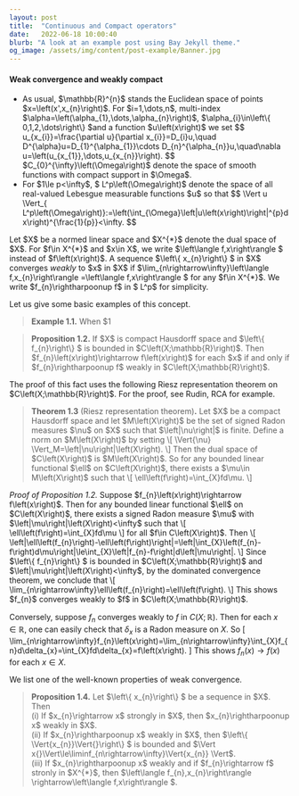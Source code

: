 ```yaml
---
layout: post
title:  "Continuous and Compact operators"
date:   2022-06-18 10:00:40
blurb: "A look at an example post using Bay Jekyll theme."
og_image: /assets/img/content/post-example/Banner.jpg
---
```



 

#### Weak convergence and weakly compact
<div>
 <ul>
<li>
As usual, $\mathbb{R}^{n}$ stands the Euclidean space of points $x=\left(x',x_{n}\right)$.
For $i=1,\dots,n$, multi-index $\alpha=\left(\alpha_{1},\dots,\alpha_{n}\right)$,
$\alpha_{i}\in\left\{ 0,1,2,\dots\right\} $and a function $u\left(x\right)$
we set 
$$
u_{x_{i}}=\frac{\partial u}{\partial x_{i}}=D_{i}u,\quad D^{\alpha}u=D_{1}^{\alpha_{1}}\cdots D_{n}^{\alpha_{n}}u,\quad\nabla u=\left(u_{x_{1}},\dots,u_{x_{n}}\right).
$$
 $C_{0}^{\infty}\left(\Omega\right)$ denote the space of smooth functions
with compact support in $\Omega$. 
 </li>
<li>
  For $1\le p<\infty$, $ L^p\left(\Omega\right)$ denote the space
of all real-valued Lebesgue measurable functions $u$ so that 
$$
\Vert u \Vert_{ L^p\left(\Omega\right)}:=\left(\int_{\Omega}\left|u\left(x\right)\right|^{p}dx\right)^{\frac{1}{p}}<\infty.
$$
 </li>
 </ul>
</div>

<div>
   Let $X$ be a normed linear space and $X^{*}$ denote the dual space
of $X$. For $f\in X^{*}$ and $x\in X$, we write $\left\langle f,x\right\rangle $
instead of $f\left(x\right)$. A sequence $\left\{ x_{n}\right\} $
   in $X$ converges <em>weakly </em> to $x$ in $X$ if $\lim_{n\rightarrow\infty}\left\langle f,x_{n}\right\rangle =\left\langle f,x\right\rangle $
for any $f\in X^{*}$. We write $f_{n}\rightharpoonup f$ in $ L^p$
for simplicity. 
</div>

Let us give some basic examples of this concept.
<blockquote> 
 <div> <strong> Example 1.1.</strong> 
When $1<p<\infty$, note that $\left[ L^p\left(\Omega\right)\right]^{\prime}= L^{p^{\prime}}\left(\Omega\right)$
where $\frac{1}{p}+\frac{1}{p^{\prime}}=1$. Then a sequence $\left\{ f_{n}\right\} $
in $ L^p\left(\Omega\right)$ converges weakly to $f$ if $\left\langle l,f_{n}\right\rangle \rightarrow\left\langle l,f\right\rangle $
for any $l\in\left( L^p\left(\Omega\right)\right)^{\prime}$. By
the Riesz representation theorem on $ L^p$ spaces, there exists
$g\in L^{p^{\prime}}\left(\Omega\right)$ such that 
\[
l\left(f\right)=\int_{\Omega}fgdx\quad\text{for all }f\in L^p\left(\Omega\right).
\]
So $f_{n}\rightharpoonup f$ weakly in $ L^p$ if and only if 
\[
\lim_{n\rightarrow\infty}\int_{\Omega}f_{n}gdx=\int_{\Omega}fgdx
\]
for any $g\in L^{p^{\prime}}\left(\Omega\right)$. 
 </div>
</blockquote>

<blockquote><div> <strong>Proposition 1.2.</strong>  If $X$ is compact Hausdorff
space and $\left\{ f_{n}\right\} $ is bounded in $C\left(X;\mathbb{R}\right)$.
Then $f_{n}\left(x\right)\rightarrow f\left(x\right)$ for each $x$
if and only if $f_{n}\rightharpoonup f$ weakly in $C\left(X;\mathbb{R}\right)$.
 </div>
</blockquote>

<div>
 The proof of this fact uses the following  Riesz representation theorem
on $C\left(X;\mathbb{R}\right)$. For the proof, see Rudin, RCA for
example. 
</div>

<blockquote><div> <strong> Theorem 1.3</strong> (Riesz representation theorem)<strong>.</strong>
 Let $X$ be a compact Hausdorff space and let $M\left(X\right)$
be the set of signed Radon measures $\nu$ on $X$ such that $\left|\nu\right|$
is finite. Define a norm on $M\left(X\right)$ by setting 
\[
\Vert{\nu} \Vert_M=\left|\nu\right|\left(X\right).
\]
Then the dual space of $C\left(X\right)$ is $M\left(X\right)$. So
for any bounded linear functional $\ell$ on $C\left(X\right)$, there
exists a $\mu\in M\left(X\right)$ such that 
\[
\ell\left(f\right)=\int_{X}fd\mu.
\]
 </div>
</blockquote>

<div>
 <em>Proof of Proposition 1.2.</em> Suppose $f_{n}\left(x\right)\rightarrow f\left(x\right)$. Then for
any bounded linear functional $\ell$ on $C\left(X\right)$, there
exists a signed Radon measure $\mu$ with $\left|\mu\right|\left(X\right)<\infty$
such that 
\[
\ell\left(f\right)=\int_{X}fd\mu
\]
for all $f\in C\left(X\right)$. Then 
\[
\left|\ell\left(f_{n}\right)-\ell\left(f\right)\right|=\left|\int_{X}\left(f_{n}-f\right)d\mu\right|\le\int_{X}\left|f_{n}-f\right|d\left|\mu\right|.
\]
Since $\left\{ f_{n}\right\} $ is bounded in $C\left(X;\mathbb{R}\right)$
and $\left|\mu\right|\left(X\right)<\infty$, by the dominated convergence
theorem, we conclude that 
\[
\lim_{n\rightarrow\infty}\ell\left(f_{n}\right)=\ell\left(f\right).
\]
This shows $f_{n}$ converges weakly to $f$ in $C\left(X;\mathbb{R}\right)$.

Conversely, suppose $f_{n}$ converges weakly to $f$ in $C\left(X;\mathbb{R}\right)$.
Then for each $x\in\mathbb{R}$, one can easily check that $\delta_{x}$
is a Radon measure on $X$. So 
\[
\lim_{n\rightarrow\infty}f_{n}\left(x\right)=\lim_{n\rightarrow\infty}\int_{X}f_{n}d\delta_{x}=\int_{X}fd\delta_{x}=f\left(x\right).
\]
This shows $f_{n}\left(x\right)\rightarrow f\left(x\right)$ for each
$x\in X$. 
</div>

We list one of the well-known properties of weak convergence. 
<blockquote><div><strong> Proposition 1.4.</strong> Let $\left\{ x_{n}\right\} $ be a sequence
in $X$. Then <br>
 (i) If $x_{n}\rightarrow x$ strongly in $X$, then $x_{n}\rightharpoonup x$
weakly in $X$. <br>
(ii) If $x_{n}\rightharpoonup x$ weakly in $X$, then $\left\{ \Vert{x_{n}}\Vert{}\right\} $
is bounded and $\Vert x{}\Vert\le\liminf_{n\rightarrow\infty}\Vert{x_{n}} \Vert$.<br>
(iii) If $x_{n}\rightharpoonup x$ weakly and if $f_{n}\rightarrow f$
stronly in $X^{*}$, then $\left\langle f_{n},x_{n}\right\rangle \rightarrow\left\langle f,x\right\rangle $. 
</div>
</blockquote>

